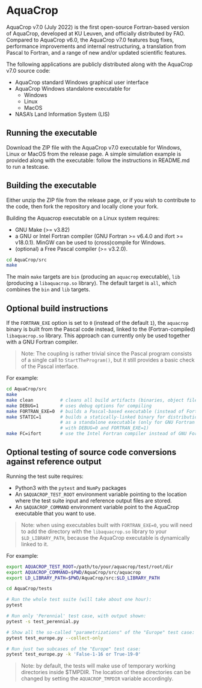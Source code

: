 # AquaCrop

AquaCrop v7.0 (July 2022) is the first open-source Fortran-based version 
of AquaCrop, developed at KU Leuven, and officially distributed by FAO. 
Compared to AquaCrop v6.0, the AquaCrop v7.0 features bug fixes, 
performance improvements and internal restructuring, 
a translation from Pascal to Fortran, 
and a range of new and/or updated scientific features.

The following applications are publicly distributed along with the 
AquaCrop v7.0 source code:
* AquaCrop standard Windows graphical user interface
* AquaCrop Windows standalone executable for
  * Windows
  * Linux
  * MacOS
* NASA’s Land Information System (LIS)

## Running the executable

Download the ZIP file with the AquaCrop v7.0 executable for 
Windows, Linux or MacOS from the release page.
A simple simulation example is provided along with the executable: 
follow the instructions in README.md to run a testcase.

## Building the executable

Either unzip the ZIP file from the release page, or if you wish to contribute to 
the code, then fork the repository and locally clone your fork.

Building the Aquacrop executable on a Linux system requires:

* GNU Make (>= v3.82)
* a GNU or Intel Fortran compiler (GNU Fortran >= v6.4.0 and ifort >= v18.0.1). 
  MinGW can be used to (cross)compile for Windows.
* (optional) a Free Pascal compiler (>= v3.2.0).

```bash
cd AquaCrop/src
make
```

The main `make` targets are `bin` (producing an `aquacrop` executable),
`lib` (producing a `libaquacrop.so` library). The default target is
`all`, which combines the `bin` and `lib` targets.

## Optional build instructions

If the `FORTRAN_EXE` option is set to `0` (instead of the default `1`),
the `aquacrop` binary is built from the Pascal code instead, linked to
the (Fortran-compiled) `libaquacrop.so` library. This approach can
currently only be used together with a GNU Fortran compiler.

> Note: The coupling is rather trivial since the Pascal program consists
  of a single call to `StartTheProgram()`, but it still provides a basic
  check of the Pascal interface.

For example:
```bash
cd AquaCrop/src
make
make clean          # cleans all build artifacts (binaries, object files, ...)
make DEBUG=1        # uses debug options for compiling
make FORTRAN_EXE=0  # builds a Pascal-based executable (instead of Fortran-based)
make STATIC=1       # builds a statically-linked binary for distribution
                    # as a standalone executable (only for GNU Fortran and
                    # with DEBUG=0 and FORTRAN_EXE=1)
make FC=ifort       # use the Intel Fortran compiler instead of GNU Fortran
```

## Optional testing of source code conversions against reference output

Running the test suite requires:

* Python3 with the `pytest` and `NumPy` packages
* An `$AQUACROP_TEST_ROOT` environment variable pointing to the location
  where the test suite input and reference output files are stored.
* An `$AQUACROP_COMMAND` environment variable point to the AquaCrop
  executable that you want to use.

> Note: when using executables built with `FORTRAN_EXE=0`, you will need to add
  the directory with the `libaquacrop.so` library to your `$LD_LIBRARY_PATH`,
  because the AquaCrop executable is dynamically linked to it.

For example:
```bash
export AQUACROP_TEST_ROOT=/path/to/your/aquacrop/test/root/dir
export AQUACROP_COMMAND=$PWD/AquaCrop/src/aquacrop
export LD_LIBRARY_PATH=$PWD/AquaCrop/src:$LD_LIBRARY_PATH

cd AquaCrop/tests

# Run the whole test suite (will take about one hour):
pytest

# Run only 'Perennial' test case, with output shown:
pytest -s test_perennial.py

# Show all the so-called "parametrizations" of the "Europe" test case:
pytest test_europe.py --collect-only

# Run just two subcases of the "Europe" test case:
pytest test_europe.py -k 'False-1-16 or True-19-0'
```

> Note: by default, the tests will make use of temporary working directories
  inside $TMPDIR. The location of these directories can be changed by setting
  the `AQUACROP_TMPDIR` variable accordingly.
